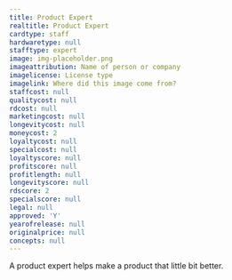 ```yaml
---
title: Product Expert
realtitle: Product Expert
cardtype: staff
hardwaretype: null
stafftype: expert
image: img-placeholder.png
imageattribution: Name of person or company
imagelicense: License type
imagelink: Where did this image come from?
staffcost: null
qualitycost: null
rdcost: null
marketingcost: null
longevitycost: null
moneycost: 2
loyaltycost: null
specialcost: null
loyaltyscore: null
profitscore: null
profitlength: null
longevityscore: null
rdscore: 2
specialscore: null
legal: null
approved: 'Y'
yearofrelease: null
originalprice: null
concepts: null
---
```


A product expert helps make a product that little bit better.
